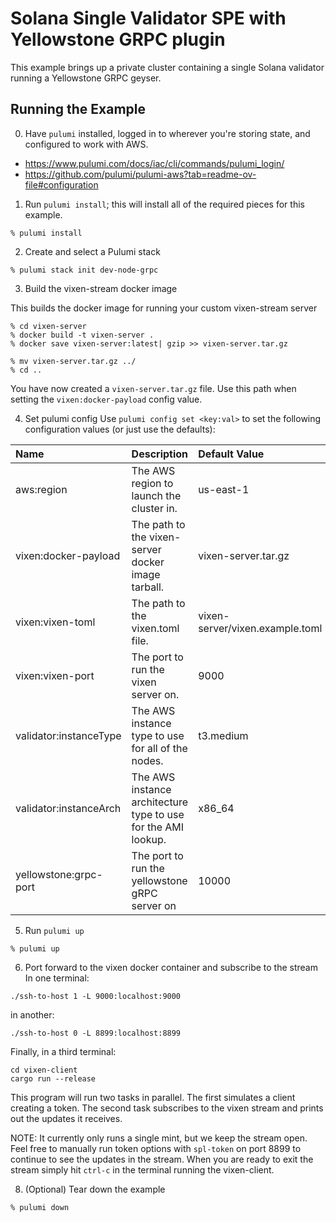 # Solana Single Validator SPE with Yellowstone GRPC plugin

This example brings up a private cluster containing a single Solana validator running a Yellowstone
GRPC geyser.

## Running the Example

0. Have `pulumi` installed, logged in to wherever you're storing state, and configured to work with AWS.

- https://www.pulumi.com/docs/iac/cli/commands/pulumi_login/
- https://github.com/pulumi/pulumi-aws?tab=readme-ov-file#configuration

1. Run `pulumi install`; this will install all of the required pieces for this example.

```
% pulumi install
```

2. Create and select a Pulumi stack

```
% pulumi stack init dev-node-grpc
```

3. Build the vixen-stream docker image

This builds the docker image for running your custom vixen-stream server

```
% cd vixen-server
% docker build -t vixen-server .
% docker save vixen-server:latest| gzip >> vixen-server.tar.gz

% mv vixen-server.tar.gz ../
% cd ..
```
You have now created a `vixen-server.tar.gz` file. Use this path when setting the
`vixen:docker-payload` config value.

4. Set pulumi config
Use `pulumi config set <key:val>` to set the following configuration values (or just use the
defaults):

| Name                       | Description                                                       | Default Value                    |
| :------------------------- | :---------------------------------------------------------------- |:-------------------------------- |
| aws:region                 | The AWS region to launch the cluster in.                          | us-east-1
| vixen:docker-payload       | The path to the vixen-server docker image tarball.                | vixen-server.tar.gz
| vixen:vixen-toml           | The path to the vixen.toml file.                                  | vixen-server/vixen.example.toml
| vixen:vixen-port           | The port to run the vixen server on.                              | 9000
| validator:instanceType     | The AWS instance type to use for all of the nodes.                | t3.medium
| validator:instanceArch     | The AWS instance architecture type to use for the AMI lookup.     | x86_64
| yellowstone:grpc-port      | The port to run the yellowstone gRPC server on                    | 10000

5. Run `pulumi up`

```
% pulumi up
```

6. Port forward to the vixen docker container and subscribe to the stream
In one terminal:
```
./ssh-to-host 1 -L 9000:localhost:9000
```
in another:

```
./ssh-to-host 0 -L 8899:localhost:8899
```
Finally, in a third terminal:
```
cd vixen-client
cargo run --release
```
This program will run two tasks in parallel. The first simulates a client creating a token. The
second task subscribes to the vixen stream and prints out the updates it receives.

NOTE: It currently only runs a single mint, but we keep the stream open. Feel free to manually
run token options with `spl-token` on port 8899 to continue to see the updates in the stream. When
you are ready to exit the stream simply hit `ctrl-c` in the terminal running the vixen-client.

8. (Optional) Tear down the example

```bash
% pulumi down
```
